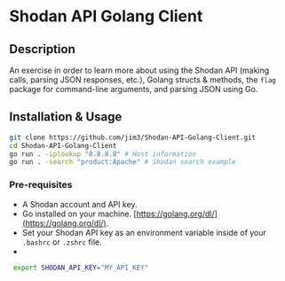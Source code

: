 # Shodan API Golang Client

## Description
An exercise in order to learn more about using the Shodan API (making calls, parsing JSON responses, etc.), Golang structs & methods, the `flag` package for command-line arguments, and parsing JSON using Go.

## Installation & Usage
```bash
git clone https://github.com/jim3/Shodan-API-Golang-Client.git
cd Shodan-API-Golang-Client
go run . -iplookup "8.8.8.8" # Host information
go run . -search "product:Apache" # Shodan search example
```

### Pre-requisites
- A Shodan account and API key.
- Go installed on your machine. [https://golang.org/dl/](https://golang.org/dl/).
- Set your Shodan API key as an environment variable inside of your `.bashrc` or `.zshrc` file.
- 
```bash
 export SHODAN_API_KEY="MY_API_KEY"
```
